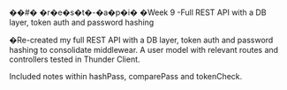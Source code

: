 ��#� �r�e�s�t�-�a�p�i�
�Week 9 -Full REST API with a DB layer, token auth and password hashing


�Re-created my full REST API with a DB layer, token auth and password hashing to consolidate middlewear. 
A user model with relevant routes and controllers tested in Thunder Client.

Included notes within hashPass, comparePass and tokenCheck.
